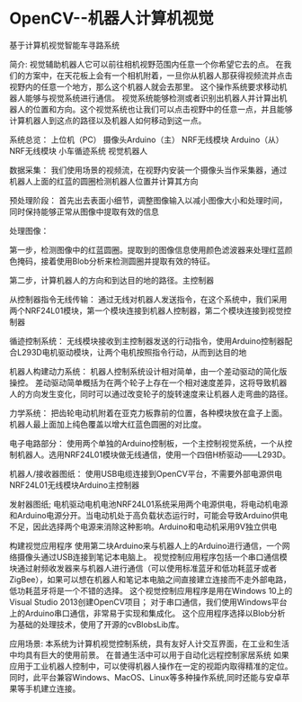# OpenCV--机器人计算机视觉
基于计算机视觉智能车寻路系统

简介:
视觉辅助机器人它可以前往相机视野范围内任意一个你希望它去的点。
在我们的方案中，在天花板上会有一个相机附着，一旦你从机器人那获得视频流并点击视野内的任意一个地方，那么这个机器人就会去那里。
这个操作系统要求移动机器人能够与视觉系统进行通信。
视觉系统能够检测或者识别出机器人并计算出机器人的位置和方向。这个视觉系统也让我们可以点击视野中的任意一点，并且能够计算机器人到这点的路径以及机器人如何移动到这一点。

系统总览：
上位机（PC） 摄像头Arduino（主） NRF无线模块    Arduino（从） NRF无线模块  小车循迹系统   视觉机器人

数据采集：
我们使用场景的视频流，在视野内安装一个摄像头当作采集器，通过机器人上面的红蓝的圆圈检测机器人位置并计算其方向

预处理阶段：
首先出去表面小细节，调整图像输入以减小图像大小和处理时间，同时保持能够正常从图像中提取有效的信息

处理图像：

第一步，检测图像中的红蓝圆圈。提取到的图像信息使用颜色滤波器来处理红蓝颜色掩码，接着使用Blob分析来检测圆圈并提取有效的特征。

第二步，计算机器人的方向和到达目的地的路径。主控制器

从控制器指令无线传输：
通过无线对机器人发送指令，在这个系统中，我们采用两个NRF24L01模块，第一个模块连接到机器人控制器，第二个模块连接到视觉控制器

循迹控制系统：
无线模块接收到主控制器发送的行动指令，使用Arduino控制器配合L293D电机驱动模块，让两个电机按照指令行动，从而到达目的地

机器人构建动力系统：
机器人控制系统设计相对简单，由一个差动驱动的简化版操控。
差动驱动简单概括为在两个轮子上存在一个相对速度差异，这将导致机器人的方向发生变化，同时可以通过改变轮子的旋转速度来让机器人走弯曲的路径。

力学系统：
把齿轮电动机附着在亚克力板靠前的位置，各种模块放在盒子上面。机器人最上面加上纯色覆盖以增大红蓝色圆圈的对比度。

电子电路部分：
使用两个单独的Arduino控制板，一个主控制视觉系统，一个从控制机器人。选用NRF24L01模块做无线通信，使用一个四倍H桥驱动——L293D。

机器人/接收器图纸：
使用USB电缆连接到OpenCV平台，不需要外部电源供电NRF24L01无线模块Arduino主控制器

发射器图纸;
电机驱动电机电池NRF24L01系统采用两个电源供电，将电动机电源和Arduino电源分开。当电动机处于高负载状态运行时，可能会导致Arduino供电不足，因此选择两个电源来消除这种影响。Arduino和电动机采用9V独立供电

构建视觉应用程序
使用第二块Arduino来与机器人上的Arduino进行通信，一个网络摄像头通过USB连接到笔记本电脑上。
视觉控制应用程序包括一个串口通信模块通过射频收发器来与机器人进行通信（可以使用标准蓝牙和低功耗蓝牙或者ZigBee），如果可以想在机器人和笔记本电脑之间直接建立连接而不走外部电路，低功耗蓝牙将是一个不错的选择。
这个视觉控制应用程序是用在Windows 10上的Visual Studio 2013创建OpenCV项目；
对于串口通信，我们使用Windows平台上的Arduino串口通信，非常易于实现和集成化。
这个应用程序选择以Blob分析为基础的处理技术，使用了开源的cvBlobsLib库。

应用场景:
本系统为计算机视觉控制系统，具有友好人计交互界面，在工业和生活中均具有巨大的使用前景。
在普通生活中可以用于自动化远程控制家居系统
如果应用于工业机器人控制中，可以使得机器人操作在一定的视距内取得精准的定位。
同时，此平台兼容Windows、MacOS、Linux等多种操作系统,同时还能与安卓苹果等手机建立连接。

